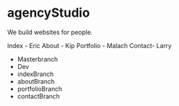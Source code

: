 # agencyStudio
We build websites for people.

Index - Eric 
About - Kip
Portfolio - Malach
Contact- Larry

- Masterbranch
- Dev
- indexBranch
- aboutBranch
- portfolioBranch
- contactBranch
